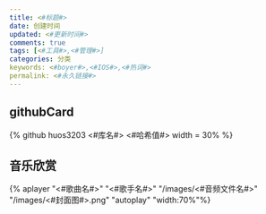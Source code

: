 ```yaml
---
title: <#标题#>
date: 创建时间
updated: <#更新时间#>
comments: true
tags: [<#工具#>,<#管理#>]
categories: 分类
keywords: <#boyer#>,<#IOS#>,<#热词#>
permalink: <#永久链接#>
---
```

## githubCard
{% github huos3203 <#库名#> <#哈希值#> width = 30% %}

## 音乐欣赏
{% aplayer "<#歌曲名#>" "<#歌手名#>" "/images/<#音频文件名#>" "/images/<#封面图#>.png" "autoplay" "width:70%"%}
